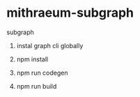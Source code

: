 # mithraeum-subgraph
subgraph

1. instal graph cli globally 

2. npm install

3. npm run codegen

4. npm run build
